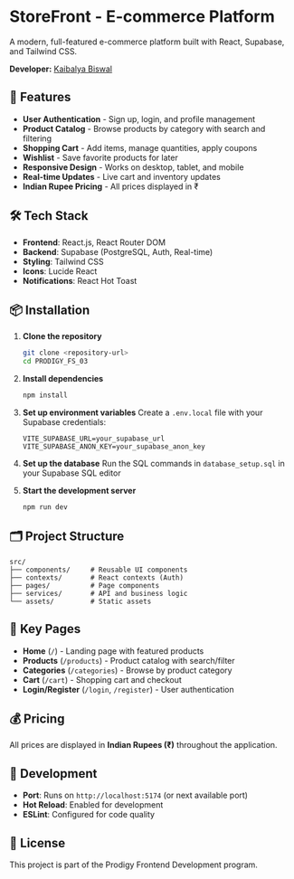 # StoreFront - E-commerce Platform

A modern, full-featured e-commerce platform built with React, Supabase, and Tailwind CSS.

**Developer:** [Kaibalya Biswal](https://github.com/kaibalya-biswal)

## 🚀 Features

- **User Authentication** - Sign up, login, and profile management
- **Product Catalog** - Browse products by category with search and filtering
- **Shopping Cart** - Add items, manage quantities, apply coupons
- **Wishlist** - Save favorite products for later
- **Responsive Design** - Works on desktop, tablet, and mobile
- **Real-time Updates** - Live cart and inventory updates
- **Indian Rupee Pricing** - All prices displayed in ₹

## 🛠️ Tech Stack

- **Frontend**: React.js, React Router DOM
- **Backend**: Supabase (PostgreSQL, Auth, Real-time)
- **Styling**: Tailwind CSS
- **Icons**: Lucide React
- **Notifications**: React Hot Toast

## 📦 Installation

1. **Clone the repository**
   ```bash
   git clone <repository-url>
   cd PRODIGY_FS_03
   ```

2. **Install dependencies**
   ```bash
   npm install
   ```

3. **Set up environment variables**
   Create a `.env.local` file with your Supabase credentials:
   ```
   VITE_SUPABASE_URL=your_supabase_url
   VITE_SUPABASE_ANON_KEY=your_supabase_anon_key
   ```

4. **Set up the database**
   Run the SQL commands in `database_setup.sql` in your Supabase SQL editor

5. **Start the development server**
   ```bash
   npm run dev
   ```

## 🗂️ Project Structure

```
src/
├── components/     # Reusable UI components
├── contexts/       # React contexts (Auth)
├── pages/          # Page components
├── services/       # API and business logic
└── assets/         # Static assets
```

## 🎯 Key Pages

- **Home** (`/`) - Landing page with featured products
- **Products** (`/products`) - Product catalog with search/filter
- **Categories** (`/categories`) - Browse by product category
- **Cart** (`/cart`) - Shopping cart and checkout
- **Login/Register** (`/login`, `/register`) - User authentication

## 💰 Pricing

All prices are displayed in **Indian Rupees (₹)** throughout the application.

## 🔧 Development

- **Port**: Runs on `http://localhost:5174` (or next available port)
- **Hot Reload**: Enabled for development
- **ESLint**: Configured for code quality

## 📝 License

This project is part of the Prodigy Frontend Development program.

